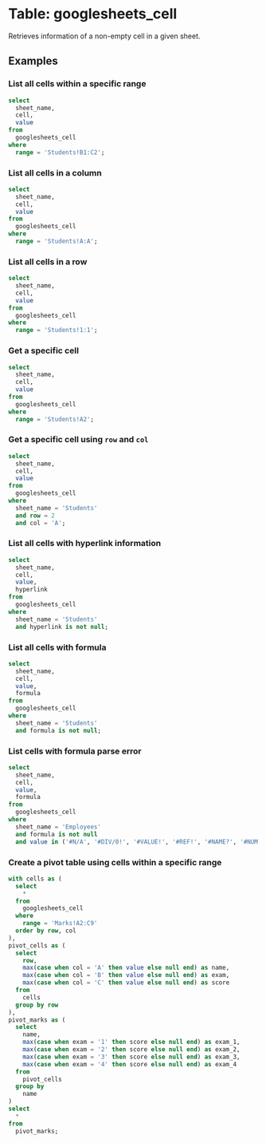 # Table: googlesheets_cell

Retrieves information of a non-empty cell in a given sheet.

## Examples

### List all cells within a specific range

```sql
select
  sheet_name,
  cell,
  value
from
  googlesheets_cell
where
  range = 'Students!B1:C2';
```

### List all cells in a column

```sql
select
  sheet_name,
  cell,
  value
from
  googlesheets_cell
where
  range = 'Students!A:A';
```

### List all cells in a row

```sql
select
  sheet_name,
  cell,
  value
from
  googlesheets_cell
where
  range = 'Students!1:1';
```

### Get a specific cell

```sql
select
  sheet_name,
  cell,
  value
from
  googlesheets_cell
where
  range = 'Students!A2';
```

### Get a specific cell using `row` and `col`

```sql
select
  sheet_name,
  cell,
  value
from
  googlesheets_cell
where
  sheet_name = 'Students'
  and row = 2
  and col = 'A';
```

### List all cells with hyperlink information

```sql
select
  sheet_name,
  cell,
  value,
  hyperlink
from
  googlesheets_cell
where
  sheet_name = 'Students'
  and hyperlink is not null;
```

### List all cells with formula

```sql
select
  sheet_name,
  cell,
  value,
  formula
from
  googlesheets_cell
where
  sheet_name = 'Students'
  and formula is not null;
```

### List cells with formula parse error

```sql
select
  sheet_name,
  cell,
  value,
  formula
from
  googlesheets_cell
where
  sheet_name = 'Employees'
  and formula is not null
  and value in ('#N/A', '#DIV/0!', '#VALUE!', '#REF!', '#NAME?', '#NUM!', '#ERROR!', '#NULL!');
```

### Create a pivot table using cells within a specific range

```sql
with cells as (
  select
    *
  from
    googlesheets_cell
  where
    range = 'Marks!A2:C9'
  order by row, col
),
pivot_cells as (
  select
    row,
    max(case when col = 'A' then value else null end) as name,
    max(case when col = 'B' then value else null end) as exam,
    max(case when col = 'C' then value else null end) as score
  from
    cells
  group by row
),
pivot_marks as (
  select
    name,
    max(case when exam = '1' then score else null end) as exam_1,
    max(case when exam = '2' then score else null end) as exam_2,
    max(case when exam = '3' then score else null end) as exam_3,
    max(case when exam = '4' then score else null end) as exam_4
  from
    pivot_cells
  group by
    name
)
select
  *
from
  pivot_marks;
```
